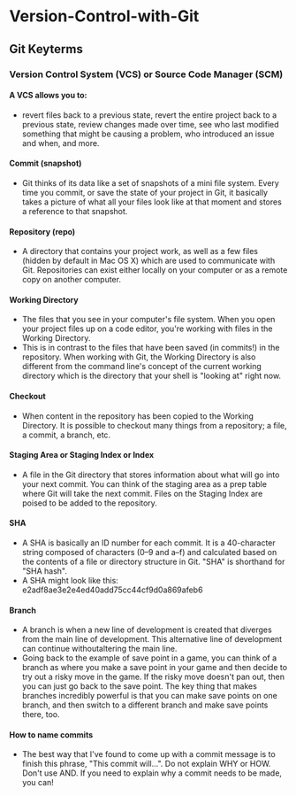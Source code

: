 # Version-Control-with-Git

## Git Keyterms

### Version Control System (VCS) or Source Code Manager (SCM)
#### A VCS allows you to:
 - revert files back to a previous state, revert the entire project back to a previous state, review changes made over time, see who last modified something that might be causing a problem, who introduced an issue and when, and more.

#### Commit (snapshot)
 - Git thinks of its data like a set of snapshots of a mini file system. Every time you commit, or save the state of your project in Git, it basically takes a picture of what all your files look like at that moment and stores a reference to that snapshot.

#### Repository (repo)
- A directory that contains your project work, as well as a few files (hidden by default in Mac OS X) which are used to communicate with Git. Repositories can exist either locally on your computer or as a remote copy on another computer.

#### Working Directory
- The files that you see in your computer's file system. When you open your project files up on a code editor, you're working with files in the Working Directory.
- This is in contrast to the files that have been saved (in commits!) in the repository. When working with Git, the Working Directory is also different from the command line's concept of the current working directory which is the directory that your shell is "looking at" right now.

#### Checkout
- When content in the repository has been copied to the Working Directory. It is possible to checkout many things from a repository; a file, a commit, a branch, etc.

#### Staging Area or Staging Index or Index
- A file in the Git directory that stores information about what will go into your next commit. You can think of the staging area as a prep table where Git will take the next commit. Files on the Staging Index are poised to be added to the repository.

#### SHA
- A SHA is basically an ID number for each commit. It is a 40-character string composed of characters (0–9 and a–f) and calculated based on the contents of a file or directory structure in Git. "SHA" is shorthand for "SHA hash".
- A SHA might look like this: e2adf8ae3e2e4ed40add75cc44cf9d0a869afeb6

#### Branch
 - A branch is when a new line of development is created that diverges from the main line of development. This alternative line of development can continue withoutaltering the main line.
 - Going back to the example of save point in a game, you can think of a branch as where you make a save point in your game and then decide to try out a risky move in the game. If the risky move doesn't pan out, then you can just go back to the save point. The key thing that makes branches incredibly powerful is that you can make save points on one branch, and then switch to a different branch and make save points there, too.

#### How to name commits
- The best way that I've found to come up with a commit message is to finish this phrase, "This commit will...". Do not explain WHY or HOW. Don't use AND. If you need to explain why a commit needs to be made, you can!
